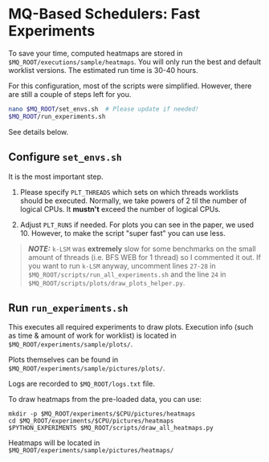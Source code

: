 # MQ-Based Schedulers: Fast Experiments
To save your time, computed heatmaps are stored in `$MQ_ROOT/executions/sample/heatmaps`.
You will only run the best and default worklist versions. The estimated run time is
30-40 hours.

For this configuration, most of the scripts were simplified.
However, there are still a couple of steps left for you.

```bash
nano $MQ_ROOT/set_envs.sh  # Please update if needed!
$MQ_ROOT/run_experiments.sh
```
See details below.

## Configure `set_envs.sh`
It is the most important step. 
1. Please specify `PLT_THREADS` 
which sets on which threads worklists should be executed. Normally, we take 
powers of 2 til the number of logical CPUs. It **mustn't** exceed the number of logical CPUs.

2. Adjust `PLT_RUNS` if needed. For plots you can see in the paper, we used 10. 
However, to make the script "super fast" you can use less.

> **_NOTE:_** `k-LSM` was **extremely** slow for some benchmarks on the small amount of threads (i.e. BFS WEB for 1 thread)
> so I commented it out. If you want to run `k-LSM` anyway, uncomment lines `27-28` in 
>`$MQ_ROOT/scripts/run_all_experiments.sh` and the line `24` in 
> `$MQ_ROOT/scripts/plots/draw_plots_helper.py`.


## Run `run_experiments.sh`  
This executes all required experiments to draw plots.
Execution info (such as time & amount of work for worklist) is located in `$MQ_ROOT/experiments/sample/plots/`.

Plots themselves can be found in `$MQ_ROOT/experiments/sample/pictures/plots/`.

Logs are recorded to `$MQ_ROOT/logs.txt` file.

To draw heatmaps from the pre-loaded data, you can use:
```
mkdir -p $MQ_ROOT/experiments/$CPU/pictures/heatmaps
cd $MQ_ROOT/experiments/$CPU/pictures/heatmaps
$PYTHON_EXPERIMENTS $MQ_ROOT/scripts/draw_all_heatmaps.py
```
Heatmaps will be located in `$MQ_ROOT/experiments/sample/pictures/heatmaps/`